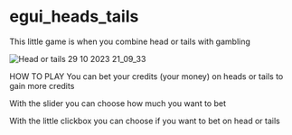 # egui_heads_tails
This little game is when you combine head or tails with gambling

![Head or tails 29 10 2023 21_09_33](https://github.com/Linusbuchmann/egui_heads_tails/assets/119510187/12c4848d-1c53-44ff-bd1e-4c3d1c9a9d88)

HOW TO PLAY 
You can bet your credits (your money) on heads or tails to gain more credits

With the slider you can choose how much you want to bet

With the little clickbox you can choose if you want to bet on head or tails

